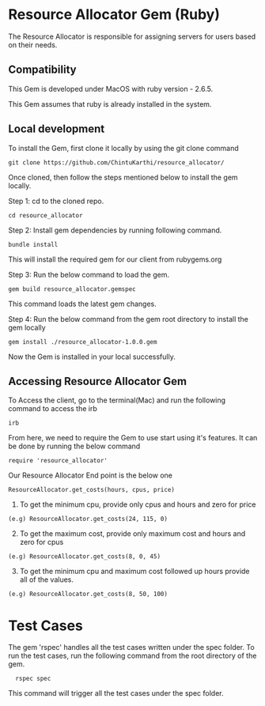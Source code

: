 # Resource Allocator Gem (Ruby)

The Resource Allocator is responsible for assigning servers for users based on their needs.

## Compatibility

This Gem is developed under MacOS with ruby version - 2.6.5.

This Gem assumes that ruby is already installed in the system.

## Local development

To install the Gem, first clone it locally by using the git clone command
```
git clone https://github.com/ChintuKarthi/resource_allocator/
```
Once cloned, then follow the steps mentioned below to install the gem locally.

Step 1: cd to the cloned repo.
```
cd resource_allocator
```
Step 2: Install gem dependencies by running following command.
```
bundle install
```
This will install the required gem for our client from rubygems.org

Step 3: Run the below command to load the gem.
```
gem build resource_allocator.gemspec
```
This command loads the latest gem changes.

Step 4: Run the below command from the gem root directory to install the gem locally
```
gem install ./resource_allocator-1.0.0.gem
```
Now the Gem is installed in your local successfully.


## Accessing Resource Allocator Gem

To Access the client, go to the terminal(Mac) and run the following command to access the irb
```
irb
```
From here, we need to require the Gem to use start using it's features. It can be done by running the below command
```
require 'resource_allocator'
```

Our Resource Allocator End point is the below one
```
ResourceAllocator.get_costs(hours, cpus, price)
```
1. To get the minimum cpu, provide only cpus and hours and zero for price
```
(e.g) ResourceAllocator.get_costs(24, 115, 0)
```
2. To get the maximum cost, provide only maximum cost and hours and zero for cpus
```
(e.g) ResourceAllocator.get_costs(8, 0, 45)
```
3. To get the minimum cpu and maximum cost followed up hours provide all of the values.
```
(e.g) ResourceAllocator.get_costs(8, 50, 100)
```

# Test Cases
  The gem 'rspec' handles all the test cases written under the spec folder.
  To run the test cases, run the following command from the root directory of the gem.
  ```
    rspec spec
  ```
  This command will trigger all the test cases under the spec folder.
